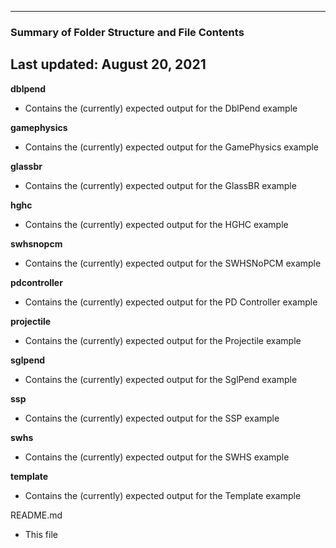 --------------------------------------------------
### Summary of Folder Structure and File Contents
Last updated: August 20, 2021
--------------------------------------------------

**dblpend**
  - Contains the (currently) expected output for the DblPend example

**gamephysics**
  - Contains the (currently) expected output for the GamePhysics example

**glassbr**
  - Contains the (currently) expected output for the GlassBR example

**hghc**
  - Contains the (currently) expected output for the HGHC example

**swhsnopcm**
  - Contains the (currently) expected output for the SWHSNoPCM example
  
**pdcontroller**
  - Contains the (currently) expected output for the PD Controller example

**projectile**
  - Contains the (currently) expected output for the Projectile example

**sglpend**
  - Contains the (currently) expected output for the SglPend example

**ssp**
  - Contains the (currently) expected output for the SSP example

**swhs**
  - Contains the (currently) expected output for the SWHS example

**template**
  - Contains the (currently) expected output for the Template example


README.md
  - This file